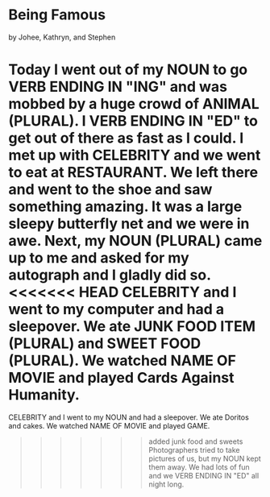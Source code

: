 # Being Famous
by Johee, Kathryn, and Stephen

Today I went out of my NOUN to go VERB ENDING IN "ING" and was mobbed by a huge crowd of ANIMAL (PLURAL).
I VERB ENDING IN "ED" to get out of there as fast as I could.
I met up with CELEBRITY and we went to eat at RESTAURANT.
We left there and went to the shoe and saw something amazing.
It was a large sleepy butterfly net and we were in awe.
Next, my NOUN (PLURAL) came up to me and asked for my autograph and I gladly did so.
<<<<<<< HEAD
CELEBRITY and I went to my computer and had a sleepover.
We ate JUNK FOOD ITEM (PLURAL) and SWEET FOOD (PLURAL).
We watched NAME OF MOVIE and played Cards Against Humanity.
=======
CELEBRITY and I went to my NOUN and had a sleepover.
We ate Doritos and cakes.
We watched NAME OF MOVIE and played GAME.
>>>>>>> added junk food and sweets
Photographers tried to take pictures of us, but my NOUN kept them away.
We had lots of fun and we VERB ENDING IN "ED" all night long.
